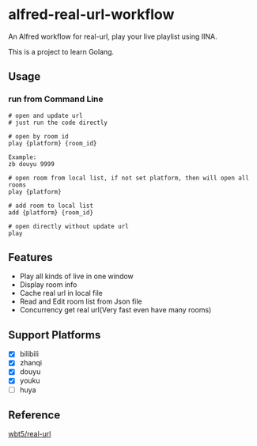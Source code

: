 # alfred-real-url-workflow
An Alfred workflow for real-url, play your live playlist using IINA.

This is a project to learn Golang.

## Usage
### run from Command Line
```
# open and update url
# just run the code directly

# open by room id
play {platform} {room_id}

Example:
zb douyu 9999

# open room from local list, if not set platform, then will open all rooms
play {platform}

# add room to local list
add {platform} {room_id}

# open directly without update url
play
```

## Features
- Play all kinds of live in one window
- Display room info
- Cache real url in local file
- Read and Edit room list from Json file
- Concurrency get real url(Very fast even have many rooms)

## Support Platforms
- [x] bilibili
- [x] zhanqi
- [x] douyu
- [x] youku
- [ ] huya

## Reference
[wbt5/real-url](https://github.com/wbt5/real-url)